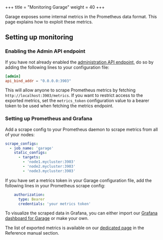 +++
title = "Monitoring Garage"
weight = 40
+++

Garage exposes some internal metrics in the Prometheus data format.
This page explains how to exploit these metrics.

## Setting up monitoring

### Enabling the Admin API endpoint

If you have not already enabled the [administration API endpoint](@/documentation/reference-manual/admin-api.md), do so by adding the following lines to your configuration file:

```toml
[admin]
api_bind_addr = "0.0.0.0:3903"
```

This will allow anyone to scrape Prometheus metrics by fetching
`http://localhost:3903/metrics`. If you want to restrict access
to the exported metrics, set the `metrics_token` configuration value
to a bearer token to be used when fetching the metrics endpoint.

### Setting up Prometheus and Grafana

Add a scrape config to your Prometheus daemon to scrape metrics from
all of your nodes:

```yaml
scrape_configs:
  - job_name: 'garage'
    static_configs:
      - targets:
        - 'node1.mycluster:3903'
        - 'node2.mycluster:3903'
        - 'node3.mycluster:3903'
```

If you have set a metrics token in your Garage configuration file,
add the following lines in your Prometheus scrape config:

```yaml
    authorization:
      type: Bearer
      credentials: 'your metrics token'
```

To visualize the scraped data in Grafana,
you can either import our [Grafana dashboard for Garage](https://git.deuxfleurs.fr/Deuxfleurs/garage/raw/branch/main/script/telemetry/grafana-garage-dashboard-prometheus.json)
or make your own.

The list of exported metrics is available on our [dedicated page](@/documentation/reference-manual/monitoring.md) in the Reference manual section.
